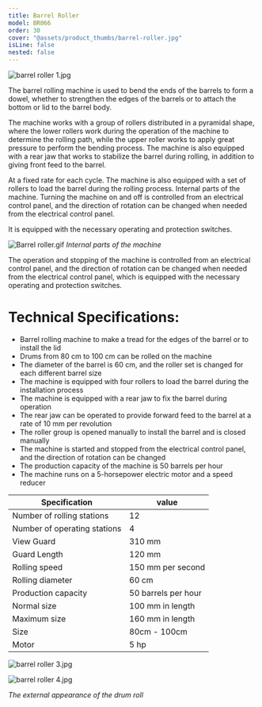 ```yaml
---
title: Barrel Roller
model: BR066
order: 30
cover: "@assets/product_thumbs/barrel-roller.jpg"
isLine: false
nested: false
---
```


![barrel roller 1.jpg](@assets/article_images/barrel-roller/barrel-roller-1.jpg)

The barrel rolling machine is used to bend the ends of the barrels to form a dowel, whether to strengthen the edges of the barrels or to attach the bottom or lid to the barrel body.

The machine works with a group of rollers distributed in a pyramidal shape, where the lower rollers work during the operation of the machine to determine the rolling path, while the upper roller works to apply great pressure to perform the bending process.
The machine is also equipped with a rear jaw that works to stabilize the barrel during rolling, in addition to giving front feed to the barrel.

At a fixed rate for each cycle. The machine is also equipped with a set of rollers to load the barrel during the rolling process.
Internal parts of the machine. Turning the machine on and off is controlled from an electrical control panel, and the direction of rotation can be changed when needed from the electrical control panel.

It is equipped with the necessary operating and protection switches.

![Barrel roller.gif](@assets/article_images/barrel-roller/barrel-roller.gif)
_Internal parts of the machine_

The operation and stopping of the machine is controlled from an electrical control panel, and the direction of rotation can be changed when needed from the electrical control panel, which is equipped with the necessary operating and protection switches.

# Technical Specifications:

-   Barrel rolling machine to make a tread for the edges of the barrel or to install the lid
-   Drums from 80 cm to 100 cm can be rolled on the machine
-   The diameter of the barrel is 60 cm, and the roller set is changed for each different barrel size
-   The machine is equipped with four rollers to load the barrel during the installation process
-   The machine is equipped with a rear jaw to fix the barrel during operation
-   The rear jaw can be operated to provide forward feed to the barrel at a rate of 10 mm per revolution
-   The roller group is opened manually to install the barrel and is closed manually
-   The machine is started and stopped from the electrical control panel, and the direction of rotation can be changed
-   The production capacity of the machine is 50 barrels per hour
-   The machine runs on a 5-horsepower electric motor and a speed reducer

| Specification                | value               |
| ---------------------------- | ------------------- |
| Number of rolling stations   | 12                  |
| Number of operating stations | 4                   |
| View Guard                   | 310 mm              |
| Guard Length                 | 120 mm              |
| Rolling speed                | 150 mm per second   |
| Rolling diameter             | 60 cm               |
| Production capacity          | 50 barrels per hour |
| Normal size                  | 100 mm in length    |
| Maximum size                 | 160 mm in length    |
| Size                         | 80cm - 100cm        |
| Motor                        | 5 hp                |

<div class="flex flex-col md:flex-row items-center justify-center">

![barrel roller 3.jpg](@assets/article_images/barrel-roller/barrel-roller-3.jpg)

![barrel roller 4.jpg](@assets/article_images/barrel-roller/barrel-roller-4.jpg)

</div>

_The external appearance of the drum roll_
